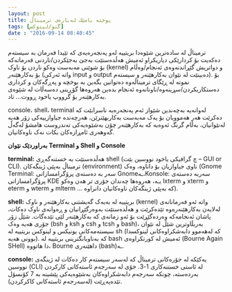 ```yaml
---
layout: post
title: پوختە باسێک لەبارەی ترمیناڵ
tags: [گنو/لینوکس]
date : "2016-09-14 08:40:45"
---
```


ترمیناڵ لە سادەترین شێوەدا بریتییە لەو پەنجەرەیەی کە تێیدا فەرمان بە سیستەم دەکەیت بۆ کردارێکی دیاریکراو ئەمیش هەڵدەستێت بەجێ بەجێکردن/ناردنی فەرمانەکە بۆ شوێنی مەبەست وەکو ناردن بۆ ناوک (kernel) و دواتریش گێڕاندنەوەی ئەنجام/وەڵام بۆ بەکارهێنەر (واتە ئەرکی input و output دەبینێت لە نێوان بەکارهێنەر و سیستەم). بۆ نمونە لە ڕێگای ترمیناڵەوە دەتوانین بگەین بە بوخچە و پەڕگەکان و کرداری دەستکاریکردن/سڕینەوە/ناونانەوە ئەنجام بدەین هەروەها گۆڕینی دەسەڵات لە شێوەی بەکارهێنەر بۆ گرووپ یاخود ڕووت… تاد.



console، shell، terminal لەوانەیە بەچەندین شێواز ئەم پەنجەرەیە ناسرابێت کە دەکرێت هەر هەموویان بۆ یەک مەبەست بەکاربهێنرێن، هەرچەندە جیاوازییەکی زۆر هەیە لەنێوانیان، بەڵام گرنگ ئەوەیە کە بەکارهێنەر چۆن بەشێوەیەکی تەندروست هامشۆ لەگەڵ گەوهەری ئامڕازەکان بکات نەک ناوەکانیان.



**بەراوردێک نێوان Terminal و Shell و Console**

**terminal:** هەڵدەستێت بە خستنەگەڕی shell (چ گرافیکی یاخود نووسین بێت – GUI or CLI). ترمیناڵ بەپێی ژینگەکان (environment) ناوی جیاوازیان بۆ داناوە، وەک (Gnome Terminal: سەر بە دەستەی پرۆگرامسازانی Gnomeـە،Konsole: سەربە دەستەی پرۆگرامسازانی KDE یـە، هەروەها چەندان جۆری تر هەن وەکو lxterm و xterm و eterm و wterm و mlterm … کە بەپێی ژینگەکان ناوەکانیان دانراوە).



**shell:** بریتییە لە بەیەک گەیشتنی بەکارهێنەر و ناوک (kernel) واتە ئەو فەرمانانەی لەلایەن بەکارهێنەرەوە تێدەکرێت و هەڵدەستێت بەوەرگێڕانیان و ڕەوانەی ناوک دەکات، پاشان ئەنجامەکە وەردەگێڕێت بۆ ئەو زمانەی کە بەکارهێنەر لێی تێدەگات. شێڵ زۆر جۆری هەیە وەک (bsh و ksh و csh و tcsh و bash)، بەربڵاوترین شێڵ لە نێوان سیستەمەکانی یونیکس و لینوکس بریتییە لە sh (کە لەهەموو دابەشکراوەکانی لینوکسدا بوونی هەیە). کە بەناوبانگترینی بریتییە لە bash ئەمیش لە کورتکراوەی (Bourne Again SHell) دا هاتووە، Bourne داهێنەری (bash)ـە.



**console:** یەکێکە لە جۆرەکانی ترمیناڵ کە لەسەر سیستەم کار دەکات لە ژینگەی نووسین (CLI) لە ئاستی خستنەکاری 1-3. خۆی لە سەرجەم ئاستەکانی کارکردن بەردەستە، چونکە سەرجەم دابەشکراوەکان بەشێوەیەکی پێشینە بە 7 کۆنسۆل تێدەپەڕێت (لەسەرجەم ئاستەکانی کاکرکردن).